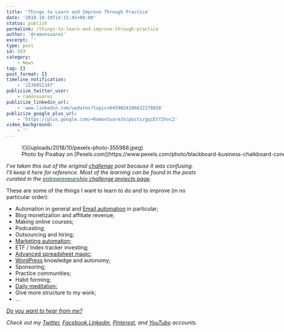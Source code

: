 ```yaml
---
title: 'Things to Learn and Improve Through Practice'
date: '2018-10-19T14:15:45+00:00'
status: publish
permalink: /things-to-learn-and-improve-through-practice
author: '@ramonsuarez'
excerpt: ''
type: post
id: 583
category:
    - News
tag: []
post_format: []
timeline_notification:
    - '1539951347'
publicize_twitter_user:
    - ramonsuarez
publicize_linkedin_url:
    - 'www.linkedin.com/updates?topic=6459024106632278016'
publicize_google_plus_url:
    - 'https://plus.google.com/+RamonSuarezV/posts/gqiEtY2hnc2'
video_background:
    - ''
---
```

<figure aria-describedby="caption-attachment-767" class="wp-caption aligncenter" id="attachment_767" style="width: 1880px">![](/uploads/2018/10/pexels-photo-355988.jpeg)<figcaption class="wp-caption-text" id="caption-attachment-767">Photo by Pixabay on [Pexels.com](https://www.pexels.com/photo/blackboard-business-chalkboard-concept-355988/)</figcaption></figure>

*I’ve taken this out of the original [challenge](http://ramonsuarez.com/launching-at-least-one-project-every-month-my-entrepreneurship-learning-challenge/) post because it was confusing. I’ll keep it here for reference. Most of the learning can be found in the posts curated in the [<span style="color: #557d73;">**entrepreneurship**</span> challenge projects page](http://ramonsuarez.com/challenge-projects/).*

These are some of the things I want to learn to do and to improve (in no particular order):

- Automation in general and [Email automation](http://ramonsuarez.com/dipping-my-toes-into-email-marketing-automation/) in particular;
- Blog monetization and affiliate revenue;
- Making online courses;
- Podcasting;
- Outsourcing and hiring;
- [Marketing automation](http://ramonsuarez.com/dipping-my-toes-into-email-marketing-automation/);
- ETF / Index tracker investing;
- [Advanced spreadsheet magic](https://courses.benlcollins.com/p/advanced30);
- [WordPress](https://www.wordpress.com) knowledge and autonomy;
- Sponsoring;
- Practice communities;
- Habit forming;
- [Daily meditation;](http://ramonsuarez.com/meditate-every-day-for-a-year/)
- Give more structure to my work;
- …

*[Do you want to hear from me?](https://ramonsuarez.com/do-you-want-to-hear-from-me/)*

*Check out my [Twitter](https://twitter.com/ramonsuarez), [Facebook](https://www.facebook.com/ramonsuarezdotcom),[Linkedin](https://www.linkedin.com/in/ramonsuarez/), [Pinterest](https://www.pinterest.com/ramonsuarez/), and [YouTube](https://www.youtube.com/ramonsuarezv) accounts.*
